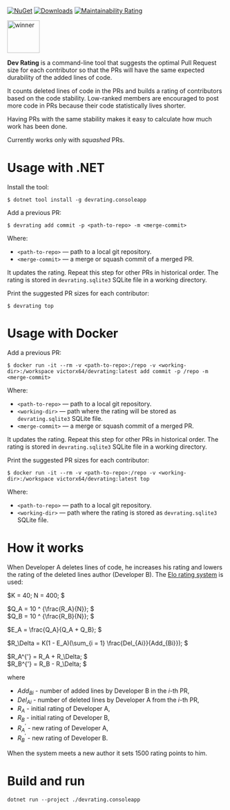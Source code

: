 [![NuGet](https://img.shields.io/nuget/v/devrating.consoleapp.svg)](https://www.nuget.org/packages/devrating.consoleapp/)
[![Downloads](https://img.shields.io/nuget/dt/devrating.consoleapp.svg)](https://www.nuget.org/packages/devrating.consoleapp/)
[![Maintainability Rating](https://sonarcloud.io/api/project_badges/measure?project=victorx64_devrating&metric=sqale_rating)](https://sonarcloud.io/dashboard?id=victorx64_devrating)

<a href="https://www.yegor256.com/2019/11/03/award-2020.html">
  <img src="https://www.yegor256.com/images/award/2020/winner-victorx64.png" height="75" alt='winner'/>
</a>

**Dev Rating** is a command-line tool that suggests the optimal Pull Request size for each contributor so that the PRs will have the same expected durability of the added lines of code.

It counts deleted lines of code in the PRs and builds a rating of contributors based on the code stability. Low-ranked members are encouraged to post more code in PRs because their code statistically lives shorter.

Having PRs with the same stability makes it easy to calculate how much work has been done.

Currently works only with _squashed_ PRs.

# Usage with .NET

Install the tool:

```
$ dotnet tool install -g devrating.consoleapp
```

Add a previous PR:

```
$ devrating add commit -p <path-to-repo> -m <merge-commit>
```

Where:
- `<path-to-repo>` — path to a local git repository.
- `<merge-commit>` — a merge or squash commit of a merged PR.

It updates the rating. Repeat this step for other PRs in historical order. The rating is stored in `devrating.sqlite3` SQLite file in a working directory.

Print the suggested PR sizes for each contributor:

```
$ devrating top
```

# Usage with Docker

Add a previous PR:

```
$ docker run -it --rm -v <path-to-repo>:/repo -v <working-dir>:/workspace victorx64/devrating:latest add commit -p /repo -m <merge-commit>
```

Where:
- `<path-to-repo>` — path to a local git repository.
- `<working-dir>` — path where the rating will be stored as `devrating.sqlite3` SQLite file.
- `<merge-commit>` — a merge or squash commit of a merged PR.

It updates the rating. Repeat this step for other PRs in historical order. The rating is stored in `devrating.sqlite3` SQLite file in a working directory.

Print the suggested PR sizes for each contributor:

```
$ docker run -it --rm -v <path-to-repo>:/repo -v <working-dir>:/workspace victorx64/devrating:latest top
```

Where:
- `<path-to-repo>` — path to a local git repository.
- `<working-dir>` — path where the rating is stored as `devrating.sqlite3` SQLite file.

# How it works

When Developer A deletes lines of code, he increases his rating and lowers the 
rating of the deleted lines author (Developer B).
The [Elo rating system](https://en.wikipedia.org/wiki/Elo_rating_system) is used:

$K = 40; N = 400; $

$Q_A = 10 ^ {\frac{R_A}{N}}; $  
$Q_B = 10 ^ {\frac{R_B}{N}}; $

$E_A = \frac{Q_A}{Q_A + Q_B}; $

$R_\Delta = K(1 - E_A)(\sum_{i = 1} \frac{Del_{Ai}}{Add_{Bi}}); $

$R_A^{'} = R_A + R_\Delta; $  
$R_B^{'} = R_B - R_\Delta; $

where
- $Add_{Bi}$ - number of added lines by Developer B in the $i$-th PR,
- $Del_{Ai}$ - number of deleted lines by Developer A from the $i$-th PR,
- $R_A$ - initial rating of Developer A,
- $R_B$ - initial rating of Developer B,
- $R_A^{'}$ - new rating of Developer A,
- $R_B^{'}$ - new rating of Developer B.

When the system meets a new author it sets $1500$ rating points to him.

# Build and run

```
dotnet run --project ./devrating.consoleapp
```
